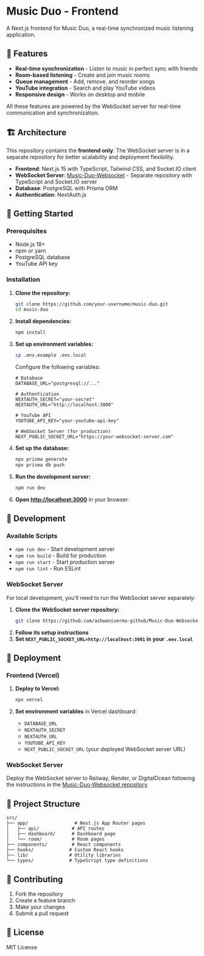 # Music Duo - Frontend

A Next.js frontend for Music Duo, a real-time synchronized music listening application.

## 🎵 Features

- **Real-time synchronization** - Listen to music in perfect sync with friends
- **Room-based listening** - Create and join music rooms
- **Queue management** - Add, remove, and reorder songs
- **YouTube integration** - Search and play YouTube videos
- **Responsive design** - Works on desktop and mobile

All these features are powered by the WebSocket server for real-time communication and synchronization.

## 🏗️ Architecture

This repository contains the **frontend only**. The WebSocket server is in a separate repository for better scalability and deployment flexibility.

- **Frontend**: Next.js 15 with TypeScript, Tailwind CSS, and Socket.IO client
- **WebSocket Server**: [Music-Duo-Websocket](https://github.com/ashwaniverma-github/Music-Duo-Websocket) - Separate repository with TypeScript and Socket.IO server
- **Database**: PostgreSQL with Prisma ORM
- **Authentication**: NextAuth.js

## 🚀 Getting Started

### Prerequisites

- Node.js 18+
- npm or yarn
- PostgreSQL database
- YouTube API key

### Installation

1. **Clone the repository:**
   ```bash
   git clone https://github.com/your-username/music-duo.git
   cd music-duo
   ```

2. **Install dependencies:**
   ```bash
   npm install
   ```

3. **Set up environment variables:**
   ```bash
   cp .env.example .env.local
   ```
   
   Configure the following variables:
   ```env
   # Database
   DATABASE_URL="postgresql://..."
   
   # Authentication
   NEXTAUTH_SECRET="your-secret"
   NEXTAUTH_URL="http://localhost:3000"
   
   # YouTube API
   YOUTUBE_API_KEY="your-youtube-api-key"
   
   # WebSocket Server (for production)
   NEXT_PUBLIC_SOCKET_URL="https://your-websocket-server.com"
   ```

4. **Set up the database:**
   ```bash
   npx prisma generate
   npx prisma db push
   ```

5. **Run the development server:**
   ```bash
   npm run dev
   ```

6. **Open [http://localhost:3000](http://localhost:3000)** in your browser.

## 🔧 Development

### Available Scripts

- `npm run dev` - Start development server
- `npm run build` - Build for production
- `npm run start` - Start production server
- `npm run lint` - Run ESLint

### WebSocket Server

For local development, you'll need to run the WebSocket server separately:

1. **Clone the WebSocket server repository:**
   ```bash
   git clone https://github.com/ashwaniverma-github/Music-Duo-Websocket.git
   ```
2. **Follow its setup instructions**
3. **Set `NEXT_PUBLIC_SOCKET_URL=http://localhost:3001` in your `.env.local`**

## 🚀 Deployment

### Frontend (Vercel)

1. **Deploy to Vercel:**
   ```bash
   npx vercel
   ```

2. **Set environment variables** in Vercel dashboard:
   - `DATABASE_URL`
   - `NEXTAUTH_SECRET`
   - `NEXTAUTH_URL`
   - `YOUTUBE_API_KEY`
   - `NEXT_PUBLIC_SOCKET_URL` (your deployed WebSocket server URL)

### WebSocket Server

Deploy the WebSocket server to Railway, Render, or DigitalOcean following the instructions in the [Music-Duo-Websocket repository](https://github.com/ashwaniverma-github/Music-Duo-Websocket).

## 📁 Project Structure

```
src/
├── app/                 # Next.js App Router pages
│   ├── api/            # API routes
│   ├── dashboard/      # Dashboard page
│   └── room/           # Room pages
├── components/         # React components
├── hooks/             # Custom React hooks
├── lib/               # Utility libraries
└── types/             # TypeScript type definitions
```

## 🤝 Contributing

1. Fork the repository
2. Create a feature branch
3. Make your changes
4. Submit a pull request

## 📄 License

MIT License
